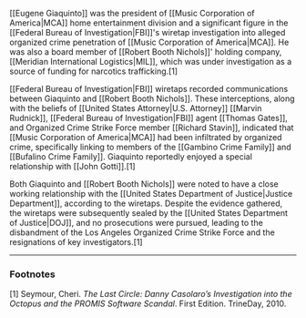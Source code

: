 [[Eugene Giaquinto]] was the president of [[Music Corporation of America|MCA]] home entertainment division and a significant figure in the [[Federal Bureau of Investigation|FBI]]'s wiretap investigation into alleged organized crime penetration of [[Music Corporation of America|MCA]]. He was also a board member of [[Robert Booth Nichols]]' holding company, [[Meridian International Logistics|MIL]], which was under investigation as a source of funding for narcotics trafficking.[1]

[[Federal Bureau of Investigation|FBI]] wiretaps recorded communications between Giaquinto and [[Robert Booth Nichols]]. These interceptions, along with the beliefs of [[United States Attorney|U.S. Attorney]] [[Marvin Rudnick]], [[Federal Bureau of Investigation|FBI]] agent [[Thomas Gates]], and Organized Crime Strike Force member [[Richard Stavin]], indicated that [[Music Corporation of America|MCA]] had been infiltrated by organized crime, specifically linking to members of the [[Gambino Crime Family]] and [[Bufalino Crime Family]]. Giaquinto reportedly enjoyed a special relationship with [[John Gotti]].[1]

Both Giaquinto and [[Robert Booth Nichols]] were noted to have a close working relationship with the [[United States Department of Justice|Justice Department]], according to the wiretaps. Despite the evidence gathered, the wiretaps were subsequently sealed by the [[United States Department of Justice|DOJ]], and no prosecutions were pursued, leading to the disbandment of the Los Angeles Organized Crime Strike Force and the resignations of key investigators.[1]

---
### Footnotes
[1] Seymour, Cheri. *The Last Circle: Danny Casolaro’s Investigation into the Octopus and the PROMIS Software Scandal*. First Edition. TrineDay, 2010.